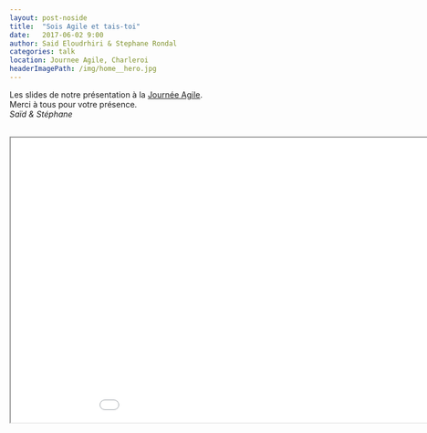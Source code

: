 ```yaml
---
layout: post-noside
title:  "Sois Agile et tais-toi"
date:   2017-06-02 9:00
author: Said Eloudrhiri & Stephane Rondal 
categories: talk
location: Journee Agile, Charleroi
headerImagePath: /img/home__hero.jpg
---
```

Les slides de notre présentation à la [Journée Agile](https://www.journeeagile.be/salle-1/#session2).<br/>
Merci à tous pour votre présence.<br/>
_Saïd & Stéphane_
<br/>
<br/>

<iframe src="/assets/sois-agile-et-tais-toi/player/KeynoteDHTMLPlayer.html" width="1000" height="500"/>

